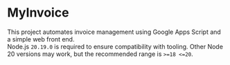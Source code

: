 # MyInvoice

This project automates invoice management using Google Apps Script and a simple web front end.  
Node.js `20.19.0` is required to ensure compatibility with tooling. Other Node 20 versions may work, but the recommended range is `>=18 <=20`.
